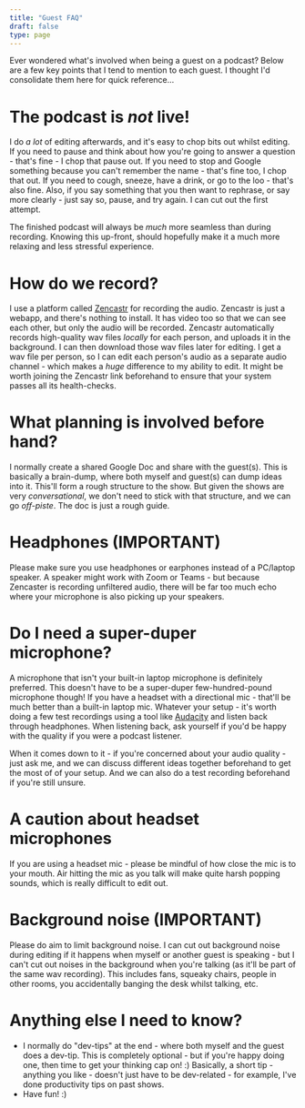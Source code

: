 ```yaml
---
title: "Guest FAQ"
draft: false
type: page
---
```


Ever wondered what's involved when being a guest on a podcast? Below are a few key points that I tend to mention to each guest. I thought I'd consolidate them here for quick reference...

# The podcast is _not_ live!

I do _a lot_ of editing afterwards, and it's easy to chop bits out whilst editing. If you need to pause and think about how you're going to answer a question - that's fine - I chop that pause out. If you need to stop and Google something because you can't remember the name - that's fine too, I chop that out. If you need to cough, sneeze, have a drink, or go to the loo - that's also fine. Also, if you say something that you then want to rephrase, or say more clearly - just say so, pause, and try again. I can cut out the first attempt.

The finished podcast will always be _much_ more seamless than during recording. Knowing this up-front, should hopefully make it a much more relaxing and less stressful experience.

# How do we record?

I use a platform called [Zencastr](https://zencastr.com/) for recording the audio. Zencastr is just a webapp, and there's nothing to install. It has video too so that we can see each other, but only the audio will be recorded. Zencastr automatically records high-quality wav files _locally_ for each person, and uploads it in the background. I can then download those wav files later for editing. I get a wav file per person, so I can edit each person's audio as a separate audio channel - which makes a _huge_ difference to my ability to edit. It might be worth joining the Zencastr link beforehand to ensure that your system passes all its health-checks.

# What planning is involved before hand?

I normally create a shared Google Doc and share with the guest(s). This is basically a brain-dump, where both myself and guest(s) can dump ideas into it. This'll form a rough structure to the show. But given the shows are very _conversational_, we don't need to stick with that structure, and we can go _off-piste_. The doc is just a rough guide.

# Headphones (IMPORTANT)

Please make sure you use headphones or earphones instead of a PC/laptop speaker. A speaker might work with Zoom or Teams - but because Zencaster is recording unfiltered audio, there will be far too much echo where your microphone is also picking up your speakers.

# Do I need a super-duper microphone?

A microphone that isn't your built-in laptop microphone is definitely preferred. This doesn't have to be a super-duper few-hundred-pound microphone though! If you have a headset with a directional mic - that'll be much better than a built-in laptop mic. Whatever your setup - it's worth doing a few test recordings using a tool like [Audacity](https://www.audacityteam.org/) and listen back through headphones. When listening back, ask yourself if you'd be happy with the quality if you were a podcast listener.

When it comes down to it - if you're concerned about your audio quality - just ask me, and we can discuss different ideas together beforehand to get the most of of your setup. And we can also do a test recording beforehand if you're still unsure.

# A caution about headset microphones

If you are using a headset mic - please be mindful of how close the mic is to your mouth. Air hitting the mic as you talk will make quite harsh popping sounds, which is really difficult to edit out.

# Background noise (IMPORTANT)

Please do aim to limit background noise. I can cut out background noise during editing if it happens when myself or another guest is speaking - but I can't cut out noises in the background when you're talking (as it'll be part of the same wav recording). This includes fans, squeaky chairs, people in other rooms, you accidentally banging the desk whilst talking, etc.

# Anything else I need to know?

* I normally do "dev-tips" at the end - where both myself and the guest does a dev-tip. This is completely optional - but if you're happy doing one, then time to get your thinking cap on! :) Basically, a short tip - anything you like - doesn't just have to be dev-related - for example, I've done productivity tips on past shows.
* Have fun! :)
